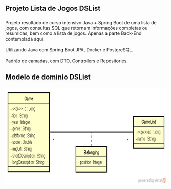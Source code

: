 <h2 align="left">Projeto Lista de Jogos DSList</h2>

###

<p align="left">Projeto resultado de curso intensivo Java + Spring Boot de uma lista de jogos, com consultas SQL que retornam informações completas ou resumidas, bem como a lista de jogos. Apenas a parte Back-End contemplada aqui.<br><br>Utilizando Java com Spring Boot JPA, Docker e PostgreSQL.<br><br>Padrão de camadas, com DTO, Controllers e Repositories.</p>

###

<h2 align="left">Modelo de domínio DSList</h2>

###

<div align="center">
  <img height="300" src="https://raw.githubusercontent.com/devsuperior/java-spring-dslist/main/resources/dslist-model.png"  />
</div>

###
